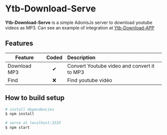 # Ytb-Download-Serve

**Ytb-Download-Serve** is a simple AdonisJs server to download youtube videos as MP3. Can see an example of integration at [Ytb-Download-APP](https://github.com/Hakamate/Ytb-Dowload-APP)

## Features

| Feature  |  Coded       | Description  |
|----------|:-------------:|:-------------|
| Download MP3 | &#10004; | Convert Youtube video and convert it to MP3 |
| Find | &#10060; | Find youtube vidéo |

## How to build setup

```bash
# install dependencies
$ npm install

# serve at localhost:3333
$ npm start
```

